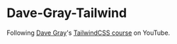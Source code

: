 # Dave-Gray-Tailwind

Following [Dave Gray](https://github.com/gitdagray)'s [TailwindCSS course](https://www.youtube.com/playlist?list=PL0Zuz27SZ-6M8znNpim8dRiICRrP5HPft) on YouTube.
